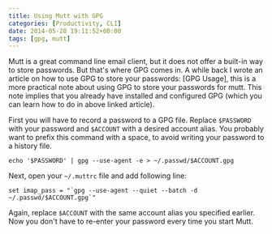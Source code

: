 ```yaml
---
title: Using Mutt with GPG
categories: [Productivity, CLI]
date: 2014-05-28 19:11:52+00:00
tags: [gpg, mutt]
---
```


Mutt is a great command line email client, but it does not offer a built-in way
to store passwords. But that's where GPG comes in. A while back I wrote an
article on how to use GPG to store your passwords: [GPG Usage], this is a more
practical note about using GPG to store your passwords for mutt. This note
implies that you already have installed and configured GPG (which you can learn
how to do in above linked article).

First you will have to record a password to a GPG file. Replace `$PASSWORD`
with your password and `$ACCOUNT` with a desired account alias. You probably
want to prefix this command with a space, to avoid writing your password to a
history file.

    echo '$PASSWORD' | gpg --use-agent -e > ~/.passwd/$ACCOUNT.gpg

Next, open your `~/.muttrc` file and add following line:

    set imap_pass = "`gpg --use-agent --quiet --batch -d ~/.passwd/$ACCOUNT.gpg`"

Again, replace `$ACCOUNT` with the same account alias you specified earlier.
Now you don't have to re-enter your password every time you start Mutt.

[1]: http://www.rosipov.com/blog/gpg-usage/
